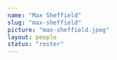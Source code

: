 ```yaml
---
name: "Max Sheffield"
slug: "max-sheffield"
picture: "max-sheffield.jpeg"
layout: people
status: "roster"
---
```


